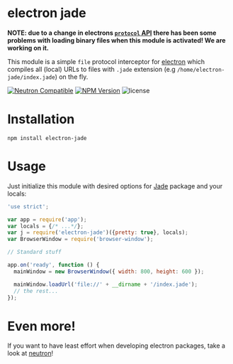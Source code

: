 # electron jade
**NOTE: due to a change in electrons [`protocol` API](https://github.com/atom/electron/issues/2475) there has been some problems with loading binary files when this module is activated! We are working on it.**

This module is a simple `file` protocol interceptor for [electron](https://github.com/atom/electron) which compiles all (local) URLs to files with `.jade` extension (e.g `/home/electron-jade/index.jade`) on the fly.

<a href="https://github.com/yan-foto/neutron"><img alt="Neutron Compatible" src="https://img.shields.io/badge/neutron-compatible-004455.svg"></a>
<a href="https://www.npmjs.com/package/electron-jade"><img alt="NPM Version" src="https://img.shields.io/npm/v/electron-jade.svg"></a>
![license](https://img.shields.io/npm/l/electron-jade.svg)
# Installation

```
npm install electron-jade
```

# Usage
Just initialize this module with desired options for [Jade](https://www.npmjs.com/package/jade) package and your locals:

```js
'use strict';

var app = require('app');
var locals = {/* ...*/};
var j = require('electron-jade')({pretty: true}, locals);
var BrowserWindow = require('browser-window');

// Standard stuff

app.on('ready', function () {
  mainWindow = new BrowserWindow({ width: 800, height: 600 });

  mainWindow.loadUrl('file://' + __dirname + '/index.jade');
  // the rest...
});
```

# Even more!
If you want to have least effort when developing electron packages, take a look at [neutron](https://github.com/yan-foto/neutron)!
